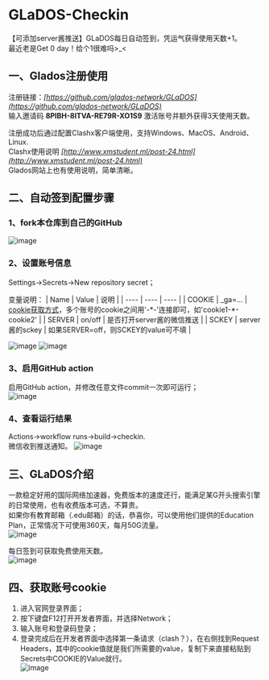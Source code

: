 # GLaDOS-Checkin
【可添加server酱推送】GLaDOS每日自动签到，凭运气获得使用天数+1。  
最近老是Get 0 day！给个1很难吗>_<  

## 一、Glados注册使用
注册链接：_[https://github.com/glados-network/GLaDOS](https://github.com/glados-network/GLaDOS)_  
输入邀请码 __8PIBH-8ITVA-RE79R-XO1S9__ 激活账号并额外获得3天使用天数。  

注册成功后通过配置Clashx客户端使用，支持Windows、MacOS、Android、Linux.  
Clashx使用说明 _[http://www.xmstudent.ml/post-24.html](http://www.xmstudent.ml/post-24.html)_  
Glados网站上也有使用说明，简单清晰。

## 二、自动签到配置步骤
### 1、fork本仓库到自己的GitHub
![image](https://user-images.githubusercontent.com/26132150/119796161-b52b6e80-bf0b-11eb-86e9-706bbc4d01c7.png)


### 2、设置账号信息
Settings→Secrets→New repository secret；

变量说明：
| Name | Value | 说明 |
| ---- | ---- | ---- |
| COOKIE | \_ga=... | [cookie获取方式](#jump)，多个账号的cookie之间用'-\*-'连接即可，如'cookie1-\*-cookie2' |
| SERVER | on/off | 是否打开server酱的微信推送 |
| SCKEY | server酱的sckey | 如果SERVER=off，则SCKEY的value可不填 |

![image](https://user-images.githubusercontent.com/26132150/119796269-cffde300-bf0b-11eb-80d3-eb50fd160921.png)
![image](https://user-images.githubusercontent.com/26132150/119796291-d5f3c400-bf0b-11eb-891f-0d5339f49ff4.png)

### 3、启用GitHub action
启用GitHub action，并修改任意文件commit一次即可运行；  
![image](https://user-images.githubusercontent.com/26132150/119796388-eb68ee00-bf0b-11eb-84db-2cb6f23aa4f2.png)

### 4、查看运行结果
Actions→workflow runs→build→checkin.  
微信收到推送通知。
![image](https://user-images.githubusercontent.com/26132150/119796508-02a7db80-bf0c-11eb-9e5d-b410fb9632a0.png)


## 三、GLaDOS介绍
一款稳定好用的国际网络加速器，免费版本的速度还行，能满足某G开头搜索引擎的日常使用，也有收费版本可选，不算贵。  
如果你有教育邮箱（.edu邮箱）的话，恭喜你，可以使用他们提供的Education Plan，正常情况下可使用360天，每月50G流量。    
![image](https://user-images.githubusercontent.com/26132150/119796984-6b8f5380-bf0c-11eb-8e39-c8beede092b9.png)

每日签到可获取免费使用天数。  
![image](https://user-images.githubusercontent.com/26132150/119797036-76e27f00-bf0c-11eb-9048-86c95245ea8c.png)

## <span id="jump">四、获取账号cookie </span>
1. 进入官网登录界面；  
2. 按下键盘F12打开开发者界面，并选择Network；  
3. 输入账号和登录码登录；  
4. 登录完成后在开发者界面中选择第一条请求（clash？），在右侧找到Request Headers，其中的cookie值就是我们所需要的value，复制下来直接粘贴到Secrets中COOKIE的Value就行。  
![image](https://user-images.githubusercontent.com/26132150/119799784-ff621f00-bf0e-11eb-886f-b463b7df7d5b.png)
